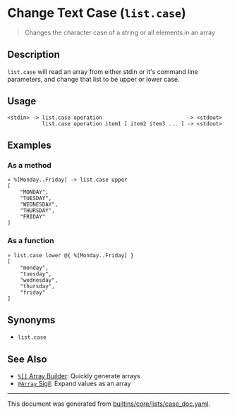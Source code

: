 # Change Text Case (`list.case`)

> Changes the character case of a string or all elements in an array

## Description

`list.case` will read an array from either stdin or it's command line
parameters, and change that list to be upper or lower case.

## Usage

```
<stdin> -> list.case operation                           -> <stdout>
           list.case operation item1 [ item2 item3 ... ] -> <stdout>
```

## Examples

### As a method

```
» %[Monday..Friday] -> list.case upper
[
    "MONDAY",
    "TUESDAY",
    "WEDNESDAY",
    "THURSDAY",
    "FRIDAY"
]
```

### As a function

```
» list.case lower @{ %[Monday..Friday] }
[
    "monday",
    "tuesday",
    "wednesday",
    "thursday",
    "friday"
]
```

## Synonyms

* `list.case`


## See Also

* [`%[]` Array Builder](../parser/create-array.md):
  Quickly generate arrays
* [`@Array` Sigil](../parser/array.md):
  Expand values as an array

<hr/>

This document was generated from [builtins/core/lists/case_doc.yaml](https://github.com/lmorg/murex/blob/master/builtins/core/lists/case_doc.yaml).